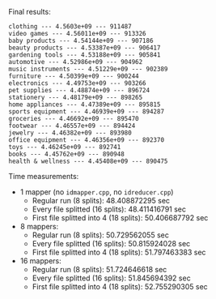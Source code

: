 Final results:

```
clothing --- 4.5603e+09 --- 911487	
video games --- 4.56011e+09 --- 913326	
baby products --- 4.54144e+09 --- 907186	
beauty products --- 4.53387e+09 --- 906417	
gardening tools --- 4.53188e+09 --- 905841	
automotive --- 4.52986e+09 --- 904962	
music instruments --- 4.51229e+09 --- 902389	
furniture --- 4.50399e+09 --- 900244	
electronics --- 4.49753e+09 --- 903266	
pet supplies --- 4.48874e+09 --- 896724	
stationery --- 4.48179e+09 --- 898265	
home appliances --- 4.47389e+09 --- 895815	
sports equipment --- 4.46939e+09 --- 894287	
groceries --- 4.46692e+09 --- 895470	
footwear --- 4.46557e+09 --- 894424	
jewelry --- 4.46382e+09 --- 893980	
office equipment --- 4.46356e+09 --- 892370	
toys --- 4.46245e+09 --- 892741	
books --- 4.45762e+09 --- 890948	
health & wellness --- 4.45408e+09 --- 890475	
```

Time measurements:
- 1 mapper (no `idmapper.cpp`, no `idreducer.cpp`)
    - Regular run (8 splits): 48.408872295 sec
    - Every file splitted (16 splits): 48.411416791 sec
    - First file splitted into 4 (18 splits): 50.406687792 sec
- 8 mappers:
    - Regular run (8 splits): 50.729562055 sec
    - Every file splitted (16 splits): 50.815924028 sec
    - First file splitted into 4 (18 splits): 51.797463383 sec
- 16 mappers:
    - Regular run (8 splits): 51.724646618 sec
    - Every file splitted (16 splits): 51.845694392 sec
    - First file splitted into 4 (18 splits): 52.755290305 sec

